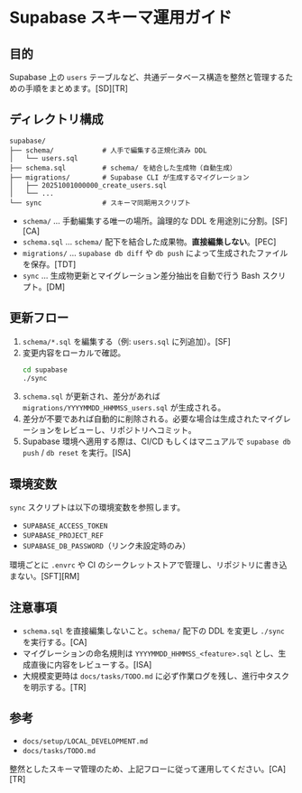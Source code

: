 # Supabase スキーマ運用ガイド

## 目的

Supabase 上の `users` テーブルなど、共通データベース構造を整然と管理するための手順をまとめます。[SD][TR]

## ディレクトリ構成

```
supabase/
├── schema/            # 人手で編集する正規化済み DDL
│   └── users.sql
├── schema.sql         # schema/ を結合した生成物（自動生成）
├── migrations/        # Supabase CLI が生成するマイグレーション
│   ├── 20251001000000_create_users.sql
│   └── ...
└── sync               # スキーマ同期用スクリプト
```

- `schema/` … 手動編集する唯一の場所。論理的な DDL を用途別に分割。[SF][CA]
- `schema.sql` … `schema/` 配下を結合した成果物。**直接編集しない**。[PEC]
- `migrations/` … `supabase db diff` や `db push` によって生成されたファイルを保存。[TDT]
- `sync` … 生成物更新とマイグレーション差分抽出を自動で行う Bash スクリプト。[DM]

## 更新フロー

1. `schema/*.sql` を編集する（例: `users.sql` に列追加）。[SF]
2. 変更内容をローカルで確認。
   ```bash
   cd supabase
   ./sync
   ```
3. `schema.sql` が更新され、差分があれば `migrations/YYYYMMDD_HHMMSS_users.sql` が生成される。
4. 差分が不要であれば自動的に削除される。必要な場合は生成されたマイグレーションをレビューし、リポジトリへコミット。
5. Supabase 環境へ適用する際は、CI/CD もしくはマニュアルで `supabase db push` / `db reset` を実行。[ISA]

## 環境変数

`sync` スクリプトは以下の環境変数を参照します。

- `SUPABASE_ACCESS_TOKEN`
- `SUPABASE_PROJECT_REF`
- `SUPABASE_DB_PASSWORD`（リンク未設定時のみ）

環境ごとに `.envrc` や CI のシークレットストアで管理し、リポジトリに書き込まない。[SFT][RM]

## 注意事項

- `schema.sql` を直接編集しないこと。`schema/` 配下の DDL を変更し `./sync` を実行する。[CA]
- マイグレーションの命名規則は `YYYYMMDD_HHMMSS_<feature>.sql` とし、生成直後に内容をレビューする。[ISA]
- 大規模変更時は `docs/tasks/TODO.md` に必ず作業ログを残し、進行中タスクを明示する。[TR]

## 参考

- `docs/setup/LOCAL_DEVELOPMENT.md`
- `docs/tasks/TODO.md`

整然としたスキーマ管理のため、上記フローに従って運用してください。[CA][TR]
